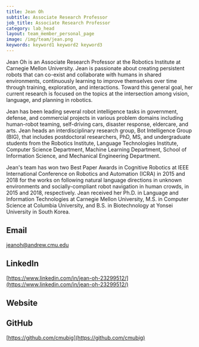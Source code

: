```yaml
---
title: Jean Oh
subtitle: Associate Research Professor
job_title: Associate Research Professor
category: lab_head
layout: team_member_personal_page
image: /img/team/jean.png
keywords: keyword1 keyword2 keyword3
---
```


Jean Oh is an Associate Research Professor at the Robotics Institute at Carnegie
Mellon University. Jean is passionate about creating persistent robots that can
co-exist and collaborate with humans in shared environments, continuously
learning to improve themselves over time through training, exploration,
and interactions. Toward this general goal, her current research is focused on
the topics at the intersection among vision, language, and planning in robotics.

Jean has been leading several robot intelligence tasks in government, defense,
and commercial projects in various problem domains including human-robot teaming,
self-driving cars, disaster response, eldercare, and arts. Jean heads an
interdisciplinary research group, Bot Intelligence Group (BIG), that includes
postdoctoral researchers, PhD, MS, and undergraduate students from the Robotics
Institute, Language Technologies Institute, Computer Science Department, Machine
Learning Department, School of Information Science, and Mechanical Engineering
Department.

Jean's team has won two Best Paper Awards in Cognitive Robotics at
IEEE International Conference on Robotics and Automation (ICRA) in 2015 and 2018
for the works on following natural language directions in unknown environments
and socially-compliant robot navigation in human crowds, in 2015 and 2018,
respectively. Jean received her Ph.D. in Language and Information Technologies
at Carnegie Mellon University, M.S. in Computer Science at Columbia University,
and B.S. in Biotechnology at Yonsei University in South Korea.

## Email ##

<jeanoh@andrew.cmu.edu>

## LinkedIn ##

[https://www.linkedin.com/in/jean-oh-23299512/](https://www.linkedin.com/in/jean-oh-23299512/)

## Website ##

<!-- [https://andrewjong.github.io](https://andrewjong.github.io) -->

## GitHub ##

[https://github.com/cmubig](https://github.com/cmubig)
